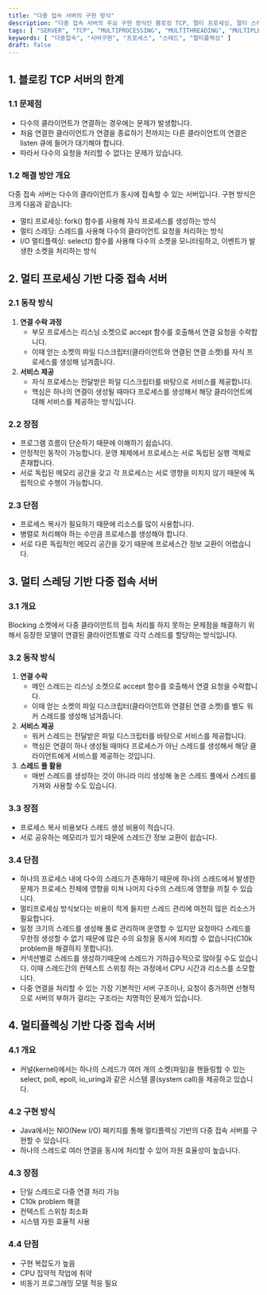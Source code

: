 ```yaml
---
title: "다중 접속 서버의 구현 방식"
description: "다중 접속 서버의 주요 구현 방식인 블로킹 TCP, 멀티 프로세싱, 멀티 스레딩, 멀티플렉싱 서버의 특징과 구조를 설명합니다."
tags: [ "SERVER", "TCP", "MULTIPROCESSING", "MULTITHREADING", "MULTIPLEXING" ]
keywords: [ "다중접속", "서버구현", "프로세스", "스레드", "멀티플렉싱" ]
draft: false
---
```


## 1. 블로킹 TCP 서버의 한계

### 1.1 문제점

- 다수의 클라이언트가 연결하는 경우에는 문제가 발생합니다.
- 처음 연결한 클라이언트가 연결을 종료하기 전까지는 다른 클라이언트의 연결은 listen 큐에 들어가 대기해야 합니다.
- 따라서 다수의 요청을 처리할 수 없다는 문제가 있습니다.

### 1.2 해결 방안 개요

다중 접속 서버는 다수의 클라이언트가 동시에 접속할 수 있는 서버입니다. 구현 방식은 크게 다음과 같습니다:

- 멀티 프로세싱: fork() 함수를 사용해 자식 프로세스를 생성하는 방식
- 멀티 스레딩: 스레드를 사용해 다수의 클라이언트 요청을 처리하는 방식
- I/O 멀티플렉싱: select() 함수를 사용해 다수의 소켓을 모니터링하고, 이벤트가 발생한 소켓을 처리하는 방식

## 2. 멀티 프로세싱 기반 다중 접속 서버

### 2.1 동작 방식

1. **연결 수락 과정**
	- 부모 프로세스는 리스닝 소켓으로 accept 함수를 호출해서 연결 요청을 수락합니다.
	- 이때 얻는 소켓의 파일 디스크립터(클라이언트와 연결된 연결 소켓)를 자식 프로세스를 생성해 넘겨줍니다.
2. **서비스 제공**
	- 자식 프로세스는 전달받은 파일 디스크립터를 바탕으로 서비스를 제공합니다.
	- 핵심은 하나의 연결이 생성될 때마다 프로세스를 생성해서 해당 클라이언트에 대해 서비스를 제공하는 방식입니다.

### 2.2 장점

- 프로그램 흐름이 단순하기 때문에 이해하기 쉽습니다.
- 안정적인 동작이 가능합니다. 운영 체제에서 프로세스는 서로 독립된 실행 객체로 존재합니다.
- 서로 독립된 메모리 공간을 갖고 각 프로세스는 서로 영향을 미치지 않기 때문에 독립적으로 수행이 가능합니다.

### 2.3 단점

- 프로세스 복사가 필요하기 때문에 리소스를 많이 사용합니다.
- 병렬로 처리해야 하는 수만큼 프로세스를 생성해야 합니다.
- 서로 다른 독립적인 메모리 공간을 갖기 때문에 프로세스간 정보 교환이 어렵습니다.

## 3. 멀티 스레딩 기반 다중 접속 서버

### 3.1 개요

Blocking 소켓에서 다중 클라이언트의 접속 처리를 하지 못하는 문제점을 해결하기 위해서 등장한 모델이 연결된 클라이언트별로 각각 스레드를 할당하는 방식입니다.

### 3.2 동작 방식

1. **연결 수락**
	- 메인 스레드는 리스닝 소켓으로 accept 함수를 호출해서 연결 요청을 수락합니다.
	- 이때 얻는 소켓의 파일 디스크립터(클라이언트와 연결된 연결 소켓)를 별도 워커 스레드를 생성해 넘겨줍니다.
2. **서비스 제공**
	- 워커 스레드는 전달받은 파일 디스크립터를 바탕으로 서비스를 제공합니다.
	- 핵심은 연결이 하나 생성될 때마다 프로세스가 아닌 스레드를 생성해서 해당 클라이언트에게 서비스를 제공하는 것입니다.
3. **스레드 풀 활용**
	- 매번 스레드를 생성하는 것이 아니라 미리 생성해 놓은 스레드 풀에서 스레드를 가져와 사용할 수도 있습니다.

### 3.3 장점

- 프로세스 복사 비용보다 스레드 생성 비용이 적습니다.
- 서로 공유하는 메모리가 있기 때문에 스레드간 정보 교환이 쉽습니다.

### 3.4 단점

- 하나의 프로세스 내에 다수의 스레드가 존재하기 때문에 하나의 스레드에서 발생한 문제가 프로세스 전체에 영향을 미쳐 나머지 다수의 스레드에 영향을 끼칠 수 있습니다.
- 멀티프로세싱 방식보다는 비용이 적게 들지만 스레드 관리에 여전히 많은 리소스가 필요합니다.
- 일정 크기의 스레드를 생성해 풀로 관리하며 운영할 수 있지만 요청마다 스레드를 무한정 생성할 수 없기 때문에 많은 수의 요청을 동시에 처리할 수 없습니다(C10k problem을 해결하지 못합니다).
- 커넥션별로 스레드를 생성하기때문에 스레드가 기하급수적으로 많아질 수도 있습니다. 이때 스레드간의 컨텍스트 스위칭 하는 과정에서 CPU 시간과 리소스를 소모합니다.
- 다중 연결을 처리할 수 있는 가장 기본적인 서버 구조이나, 요청이 증가하면 선형적으로 서버의 부하가 걸리는 구조라는 치명적인 문제가 있습니다.

## 4. 멀티플렉싱 기반 다중 접속 서버

### 4.1 개요

- 커널(kernel)에서는 하나의 스레드가 여러 개의 소켓(파일)을 핸들링할 수 있는 select, poll, epoll, io_uring과 같은 시스템 콜(system call)을 제공하고 있습니다.

### 4.2 구현 방식

- Java에서는 NIO(New I/O) 패키지를 통해 멀티플렉싱 기반의 다중 접속 서버를 구현할 수 있습니다.
- 하나의 스레드로 여러 연결을 동시에 처리할 수 있어 자원 효율성이 높습니다.

### 4.3 장점

- 단일 스레드로 다중 연결 처리 가능
- C10k problem 해결
- 컨텍스트 스위칭 최소화
- 시스템 자원 효율적 사용

### 4.4 단점

- 구현 복잡도가 높음
- CPU 집약적 작업에 취약
- 비동기 프로그래밍 모델 적응 필요